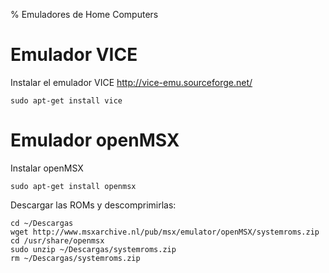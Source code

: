 % Emuladores de Home Computers

# Emulador VICE

Instalar el emulador VICE http://vice-emu.sourceforge.net/
```
sudo apt-get install vice
```

# Emulador openMSX

Instalar openMSX 
```
sudo apt-get install openmsx 
```

Descargar las ROMs y descomprimirlas:
```
cd ~/Descargas
wget http://www.msxarchive.nl/pub/msx/emulator/openMSX/systemroms.zip
cd /usr/share/openmsx
sudo unzip ~/Descargas/systemroms.zip 
rm ~/Descargas/systemroms.zip
```


